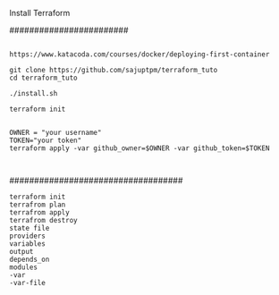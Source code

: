 

Install Terraform

########################

```

https://www.katacoda.com/courses/docker/deploying-first-container

git clone https://github.com/sajuptpm/terraform_tuto
cd terraform_tuto

./install.sh

terraform init


OWNER = "your username"
TOKEN="your token"
terraform apply -var github_owner=$OWNER -var github_token=$TOKEN



```

###################################

```
terraform init
terrafrom plan
terrafrom apply
terrafrom destroy
state file
providers
variables
output
depends_on
modules
-var
-var-file
```
